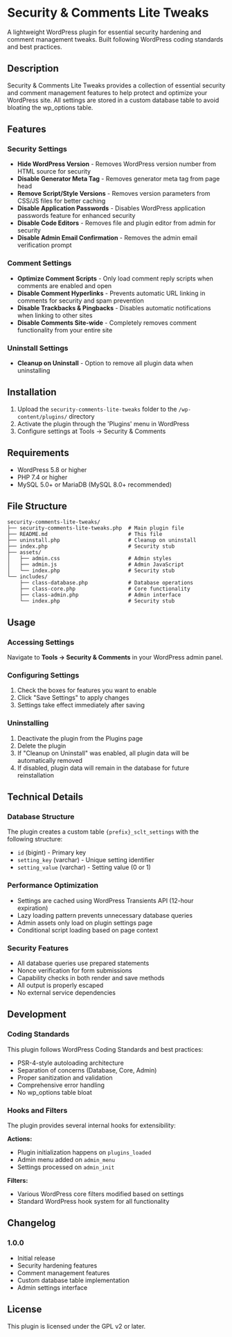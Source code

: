# Security & Comments Lite Tweaks

A lightweight WordPress plugin for essential security hardening and comment management tweaks. Built following WordPress coding standards and best practices.

## Description

Security & Comments Lite Tweaks provides a collection of essential security and comment management features to help protect and optimize your WordPress site. All settings are stored in a custom database table to avoid bloating the wp_options table.

## Features

### Security Settings

- **Hide WordPress Version** - Removes WordPress version number from HTML source for security
- **Disable Generator Meta Tag** - Removes generator meta tag from page head
- **Remove Script/Style Versions** - Removes version parameters from CSS/JS files for better caching
- **Disable Application Passwords** - Disables WordPress application passwords feature for enhanced security
- **Disable Code Editors** - Removes file and plugin editor from admin for security
- **Disable Admin Email Confirmation** - Removes the admin email verification prompt

### Comment Settings

- **Optimize Comment Scripts** - Only load comment reply scripts when comments are enabled and open
- **Disable Comment Hyperlinks** - Prevents automatic URL linking in comments for security and spam prevention
- **Disable Trackbacks & Pingbacks** - Disables automatic notifications when linking to other sites
- **Disable Comments Site-wide** - Completely removes comment functionality from your entire site

### Uninstall Settings

- **Cleanup on Uninstall** - Option to remove all plugin data when uninstalling

## Installation

1. Upload the `security-comments-lite-tweaks` folder to the `/wp-content/plugins/` directory
2. Activate the plugin through the 'Plugins' menu in WordPress
3. Configure settings at Tools → Security & Comments

## Requirements

- WordPress 5.8 or higher
- PHP 7.4 or higher
- MySQL 5.0+ or MariaDB (MySQL 8.0+ recommended)

## File Structure

```
security-comments-lite-tweaks/
├── security-comments-lite-tweaks.php  # Main plugin file
├── README.md                          # This file
├── uninstall.php                      # Cleanup on uninstall
├── index.php                          # Security stub
├── assets/
│   ├── admin.css                      # Admin styles
│   ├── admin.js                       # Admin JavaScript
│   └── index.php                      # Security stub
└── includes/
    ├── class-database.php             # Database operations
    ├── class-core.php                 # Core functionality
    ├── class-admin.php                # Admin interface
    └── index.php                      # Security stub
```

## Usage

### Accessing Settings

Navigate to **Tools → Security & Comments** in your WordPress admin panel.

### Configuring Settings

1. Check the boxes for features you want to enable
2. Click "Save Settings" to apply changes
3. Settings take effect immediately after saving

### Uninstalling

1. Deactivate the plugin from the Plugins page
2. Delete the plugin
3. If "Cleanup on Uninstall" was enabled, all plugin data will be automatically removed
4. If disabled, plugin data will remain in the database for future reinstallation

## Technical Details

### Database Structure

The plugin creates a custom table `{prefix}_sclt_settings` with the following structure:

- `id` (bigint) - Primary key
- `setting_key` (varchar) - Unique setting identifier
- `setting_value` (varchar) - Setting value (0 or 1)

### Performance Optimization

- Settings are cached using WordPress Transients API (12-hour expiration)
- Lazy loading pattern prevents unnecessary database queries
- Admin assets only load on plugin settings page
- Conditional script loading based on page context

### Security Features

- All database queries use prepared statements
- Nonce verification for form submissions
- Capability checks in both render and save methods
- All output is properly escaped
- No external service dependencies

## Development

### Coding Standards

This plugin follows WordPress Coding Standards and best practices:

- PSR-4-style autoloading architecture
- Separation of concerns (Database, Core, Admin)
- Proper sanitization and validation
- Comprehensive error handling
- No wp_options table bloat

### Hooks and Filters

The plugin provides several internal hooks for extensibility:

**Actions:**
- Plugin initialization happens on `plugins_loaded`
- Admin menu added on `admin_menu`
- Settings processed on `admin_init`

**Filters:**
- Various WordPress core filters modified based on settings
- Standard WordPress hook system for all functionality

## Changelog

### 1.0.0
- Initial release
- Security hardening features
- Comment management features
- Custom database table implementation
- Admin settings interface

## License

This plugin is licensed under the GPL v2 or later.
